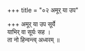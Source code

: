+++
title = "०२ अमूर् या उप"

+++
अमूर् या उप सूर्ये  
याभिर् वा सूर्यः सह ।  
ता नो हिन्वन्त्व् अध्वरम् ॥